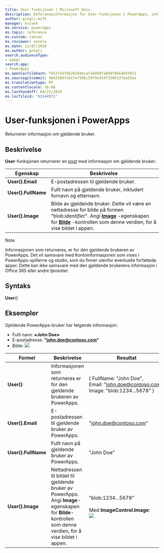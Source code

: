 ```yaml
---
title: User-funksjonen | Microsoft Docs
description: Referanseinformasjon for User-funksjonen i PowerApps, inkludert syntaks
author: gregli-msft
manager: kvivek
ms.service: powerapps
ms.topic: reference
ms.custom: canvas
ms.reviewer: anneta
ms.date: 11/07/2016
ms.author: gregli
search.audienceType:
- maker
search.app:
- PowerApps
ms.openlocfilehash: f452fedfbb26394bcaf4d490fa608f066469fb53
ms.sourcegitcommit: 4042388fa5e7ef50bc59f9e35df330613fea29ae
ms.translationtype: MT
ms.contentlocale: nb-NO
ms.lasthandoff: 04/23/2019
ms.locfileid: "61544571"
---
```

# <a name="user-function-in-powerapps"></a>User-funksjonen i PowerApps
Returnerer informasjon om gjeldende bruker.

## <a name="description"></a>Beskrivelse
**User**-funksjonen returnerer en [post](../working-with-tables.md#records) med informasjon om gjeldende bruker:

| Egenskap | Beskrivelse |
| --- | --- |
| **User().Email** |E-postadressen til gjeldende bruker. |
| **User().FullName** |Fullt navn på gjeldende bruker, inkludert fornavn og etternavn. |
| **User().Image** |Bilde av gjeldende bruker. Dette vil være en nettadresse for bilde på formen "blob:*identifier*". Angi **[Image](../controls/properties-visual.md)** -egenskapen for **[Bilde](../controls/control-image.md)** -kontrollen som denne verdien, for å vise bildet i appen. |

> [!NOTE]
> Informasjonen som returneres, er for den gjeldende brukeren av PowerApps.  Det vil samsvare med Kontoinformasjonen som vises i PowerApps-spillerne og studio, som du finner utenfor eventuelle forfattede apper.  Dette kan ikke samsvare med den gjeldende brukerens informasjon i Office 365 eller andre tjenester.

## <a name="syntax"></a>Syntaks
**User**()

## <a name="examples"></a>Eksempler
Gjeldende PowerApps-bruker har følgende informasjon:

* Fullt navn: **«John Doe»**
* E-postadresse: **\"john.doe@contoso.com\"**
* Bilde: ![](media/function-user/john-doe-picture.png) 

|       Formel       |                                                                    Beskrivelse                                                                    |                                                 Resultat                                                  |
|---------------------|---------------------------------------------------------------------------------------------------------------------------------------------------|---------------------------------------------------------------------------------------------------------|
|     **User()**      |                                             Informasjonen som returneres er for den gjeldende brukeren av PowerApps.                                             |    { FullName:&nbsp;"John Doe", Email:&nbsp;"john.doe@contoso.com", Image:&nbsp;"blob:1234...5678" }    |
|  **User().Email**   |                                                 E-postadressen til gjeldende bruker av PowerApps.                                                  |                                         "john.doe@contoso.com"                                          |
| **User().FullName** |                                                   Fullt navn på gjeldende bruker av PowerApps.                                                    |                                               "John Doe"                                                |
|  **User().Image**   | Nettadressen til bildet til gjeldende bruker av PowerApps.  Angi **Image**-egenskapen for **Bilde**-kontrollen som denne verdien, for å vise bildet i appen. | "blob:1234...5678"<br><br>Med **ImageControl.Image**:<br>![](media/function-user/john-doe-picture.png) |

